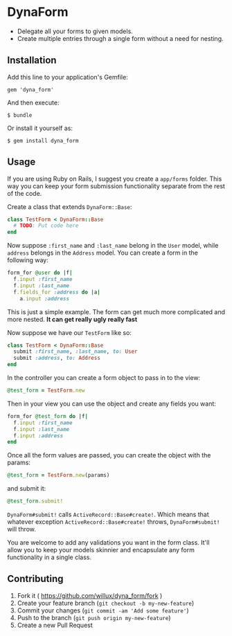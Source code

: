 # DynaForm

* Delegate all your forms to given models. 
* Create multiple entries through a single form without a need for nesting.

## Installation

Add this line to your application's Gemfile:

    gem 'dyna_form'

And then execute:

    $ bundle

Or install it yourself as:

    $ gem install dyna_form

## Usage

If you are using Ruby on Rails, I suggest you create a `app/forms` folder. This way you can keep your form submission functionality separate from the rest of the code.

Create a class that extends `DynaForm::Base`:

```ruby
class TestForm < DynaForm::Base
  # TODO: Put code here
end
```

Now suppose `:first_name` and `:last_name` belong in the `User` model, while
`address` belongs in the `Address` model. You can create a form in the following
way:
```ruby
form_for @user do |f|
  f.input :first_name
  f.input :last_name
  f.fields_for :address do |a|
    a.input :address
```

This is just a simple example. The form can get much more complicated and more
nested. **It can get really ugly really fast**

Now suppose we have our `TestForm` like so:

```ruby
class TestForm < DynaForm::Base
  submit :first_name, :last_name, to: User
  submit :address, to: Address
end
```

In the controller you can create a form object to pass in to the view:

```ruby
@test_form = TestForm.new
```

Then in your view you can use the object and create any fields you want:
```ruby
form_for @test_form do |f|
  f.input :first_name
  f.input :last_name
  f.input :address
end
```

Once all the form values are passed, you can create the object with the params:
```ruby
@test_form = TestForm.new(params)
```

and submit it:

```ruby
@test_form.submit!
```

`DynaForm#submit!` calls `ActiveRecord::Base#create!`. Which means that whatever
exception `ActiveRecord::Base#create!` throws, `DynaForm#submit!` will throw.

You are welcome to add any validations you want in the form class. It'll allow you to keep your models skinnier and encapsulate any form functionality in a single class.

## Contributing

1. Fork it ( https://github.com/willux/dyna_form/fork )
2. Create your feature branch (`git checkout -b my-new-feature`)
3. Commit your changes (`git commit -am 'Add some feature'`)
4. Push to the branch (`git push origin my-new-feature`)
5. Create a new Pull Request
